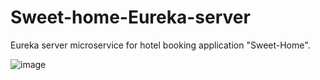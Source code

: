 # Sweet-home-Eureka-server
Eureka server microservice for hotel booking application "Sweet-Home".

![image](https://user-images.githubusercontent.com/87272023/157264605-ac694ea5-0057-416c-81f1-d4393a1f6050.png)
